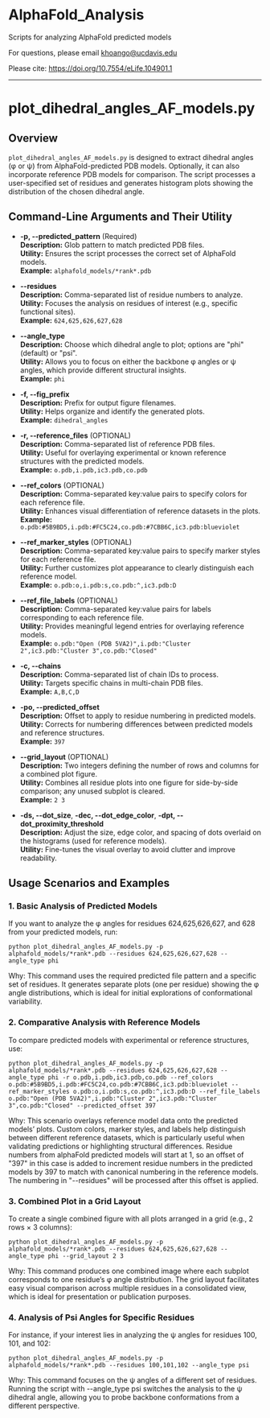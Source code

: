 # AlphaFold_Analysis
Scripts for analyzing AlphaFold predicted models

For questions, please email khoango@ucdavis.edu

Please cite: https://doi.org/10.7554/eLife.104901.1

______________________________________________________
# plot_dihedral_angles_AF_models.py

## Overview

`plot_dihedral_angles_AF_models.py` is designed to extract dihedral angles (φ or ψ) from AlphaFold-predicted PDB models. 
Optionally, it can also incorporate reference PDB models for comparison.
The script processes a user-specified set of residues and generates histogram plots showing the distribution of the chosen dihedral angle.

## Command-Line Arguments and Their Utility

- **-p, --predicted_pattern** (Required)  
  **Description:** Glob pattern to match predicted PDB files.  
  **Utility:** Ensures the script processes the correct set of AlphaFold models.  
  **Example:** `alphafold_models/*rank*.pdb`

- **--residues**  
  **Description:** Comma-separated list of residue numbers to analyze.  
  **Utility:** Focuses the analysis on residues of interest (e.g., specific functional sites).  
  **Example:** `624,625,626,627,628`

- **--angle_type**  
  **Description:** Choose which dihedral angle to plot; options are "phi" (default) or "psi".  
  **Utility:** Allows you to focus on either the backbone φ angles or ψ angles, which provide different structural insights.  
  **Example:** `phi`

- **-f, --fig_prefix**  
  **Description:** Prefix for output figure filenames.  
  **Utility:** Helps organize and identify the generated plots.  
  **Example:** `dihedral_angles`

- **-r, --reference_files** (OPTIONAL)  
  **Description:** Comma-separated list of reference PDB files.  
  **Utility:** Useful for overlaying experimental or known reference structures with the predicted models.  
  **Example:** `o.pdb,i.pdb,ic3.pdb,co.pdb`

- **--ref_colors** (OPTIONAL)  
  **Description:** Comma-separated key:value pairs to specify colors for each reference file.  
  **Utility:** Enhances visual differentiation of reference datasets in the plots.  
  **Example:** `o.pdb:#5B9BD5,i.pdb:#FC5C24,co.pdb:#7CBB6C,ic3.pdb:blueviolet`

- **--ref_marker_styles** (OPTIONAL)  
  **Description:** Comma-separated key:value pairs to specify marker styles for each reference file.  
  **Utility:** Further customizes plot appearance to clearly distinguish each reference model.  
  **Example:** `o.pdb:o,i.pdb:s,co.pdb:^,ic3.pdb:D`

- **--ref_file_labels** (OPTIONAL)  
  **Description:** Comma-separated key:value pairs for labels corresponding to each reference file.  
  **Utility:** Provides meaningful legend entries for overlaying reference models.  
  **Example:** `o.pdb:"Open (PDB 5VA2)",i.pdb:"Cluster 2",ic3.pdb:"Cluster 3",co.pdb:"Closed"`

- **-c, --chains**  
  **Description:** Comma-separated list of chain IDs to process.  
  **Utility:** Targets specific chains in multi-chain PDB files.  
  **Example:** `A,B,C,D`

- **-po, --predicted_offset**  
  **Description:** Offset to apply to residue numbering in predicted models.  
  **Utility:** Corrects for numbering differences between predicted models and reference structures.  
  **Example:** `397`

- **--grid_layout** (OPTIONAL)  
  **Description:** Two integers defining the number of rows and columns for a combined plot figure.  
  **Utility:** Combines all residue plots into one figure for side-by-side comparison; any unused subplot is cleared.  
  **Example:** `2 3`

- **-ds, --dot_size**, **-dec, --dot_edge_color**, **-dpt, --dot_proximity_threshold**  
  **Description:** Adjust the size, edge color, and spacing of dots overlaid on the histograms (used for reference models).  
  **Utility:** Fine-tunes the visual overlay to avoid clutter and improve readability.

## Usage Scenarios and Examples

### 1. Basic Analysis of Predicted Models

If you want to analyze the φ angles for residues 624,625,626,627, and 628 from your predicted models, run:

`python plot_dihedral_angles_AF_models.py -p alphafold_models/*rank*.pdb --residues 624,625,626,627,628 --angle_type phi`

Why: This command uses the required predicted file pattern and a specific set of residues. It generates separate plots (one per residue) showing the φ angle distributions, which is ideal for initial explorations of conformational variability.

### 2. Comparative Analysis with Reference Models
To compare predicted models with experimental or reference structures, use:

`python plot_dihedral_angles_AF_models.py -p alphafold_models/*rank*.pdb --residues 624,625,626,627,628 --angle_type phi -r o.pdb,i.pdb,ic3.pdb,co.pdb --ref_colors o.pdb:#5B9BD5,i.pdb:#FC5C24,co.pdb:#7CBB6C,ic3.pdb:blueviolet --ref_marker_styles o.pdb:o,i.pdb:s,co.pdb:^,ic3.pdb:D --ref_file_labels o.pdb:"Open (PDB 5VA2)",i.pdb:"Cluster 2",ic3.pdb:"Cluster 3",co.pdb:"Closed" --predicted_offset 397`

Why: This scenario overlays reference model data onto the predicted models’ plots. Custom colors, marker styles, and labels help distinguish between different reference datasets, which is particularly useful when validating predictions or highlighting structural differences. Residue numbers from alphaFold predicted models will start at 1, so an offset of "397" in this case is added to increment residue numbers in the predicted models by 397 to match with canonical numbering in the reference models. The numbering in "--residues" will be processed after this offset is applied.

### 3. Combined Plot in a Grid Layout

To create a single combined figure with all plots arranged in a grid (e.g., 2 rows × 3 columns):

`python plot_dihedral_angles_AF_models.py -p alphafold_models/*rank*.pdb --residues 624,625,626,627,628 --angle_type phi --grid_layout 2 3`

Why: This command produces one combined image where each subplot corresponds to one residue’s φ angle distribution. The grid layout facilitates easy visual comparison across multiple residues in a consolidated view, which is ideal for presentation or publication purposes.

### 4. Analysis of Psi Angles for Specific Residues

For instance, if your interest lies in analyzing the ψ angles for residues 100, 101, and 102:

`python plot_dihedral_angles_AF_models.py -p alphafold_models/*rank*.pdb --residues 100,101,102 --angle_type psi`

Why: This command focuses on the ψ angles of a different set of residues. Running the script with --angle_type psi switches the analysis to the ψ dihedral angle, allowing you to probe backbone conformations from a different perspective.


